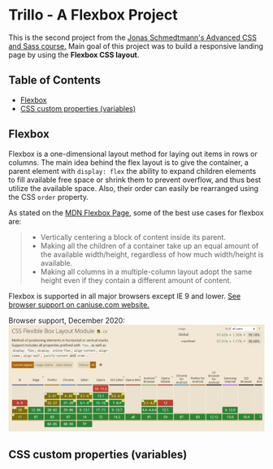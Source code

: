 # Trillo - A Flexbox Project

This is the second project from the [Jonas Schmedtmann's Advanced CSS and Sass course.](https://www.udemy.com/advanced-css-and-sass/) Main goal of this project was to build a responsive landing page by using the **Flexbox CSS layout**.


## Table of Contents

- [Flexbox](#flexbox)
- [CSS custom properties (variables)](#css-custom-properties-(variables))


## Flexbox

Flexbox is a one-dimensional layout method for laying out items in rows or columns. The main idea behind the flex layout is to give the container, a parent element with `display: flex` the ability to expand children elements to fill available free space or shrink them to prevent overflow, and thus best utilize the available space. Also, their order can easily be rearranged using the CSS `order` property.

As stated on the [MDN Flexbox Page](https://developer.mozilla.org/en-US/docs/Learn/CSS/CSS_layout/Flexbox), some of the best use cases for flexbox are:

> - Vertically centering a block of content inside its parent.
> - Making all the children of a container take up an equal amount of the available width/height, regardless of how much width/height is available.
> - Making all columns in a multiple-column layout adopt the same height even if they contain a different amount of content.

Flexbox is supported in all major browsers except IE 9 and lower. [See browser support on caniuse.com website.](https://caniuse.com/?search=flexbox "Can I use flexbox?")

Browser support, December 2020:
![Flexbox browser support December 2020 image](img/readme/can-i-use-flexbox.png "Browser support December 2020")


## CSS custom properties (variables)